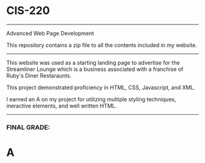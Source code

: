 # CIS-220
---------
Advanced Web Page Development

This repository contains a zip file to all the contents included in my website.

------

This website was used as a starting landing page to advertise for the Streamliner Lounge which is a business associated with
a franchise of Ruby's Diner Restaraunts. 

This project demonstrated proficiency in HTML, CSS, Javascript, and XML.

I earned an A on my project for utilizing multiple styling techniques, ineractive elements, and well written HTML.

------

### FINAL GRADE:
# A
